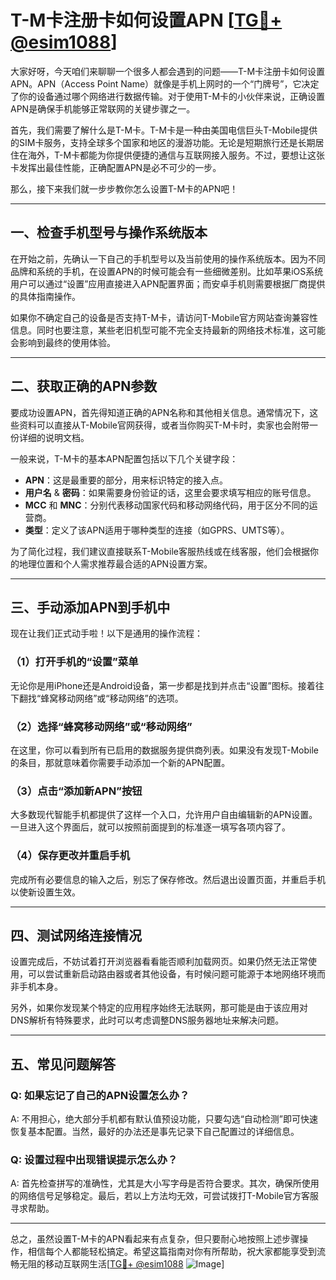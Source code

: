 # T-M卡注册卡如何设置APN [[TG💪+ @esim1088](https://t.me/s/esim1088)]

大家好呀，今天咱们来聊聊一个很多人都会遇到的问题——T-M卡注册卡如何设置APN。APN（Access Point Name）就像是手机上网时的一个“门牌号”，它决定了你的设备通过哪个网络进行数据传输。对于使用T-M卡的小伙伴来说，正确设置APN是确保手机能够正常联网的关键步骤之一。

首先，我们需要了解什么是T-M卡。T-M卡是一种由美国电信巨头T-Mobile提供的SIM卡服务，支持全球多个国家和地区的漫游功能。无论是短期旅行还是长期居住在海外，T-M卡都能为你提供便捷的通信与互联网接入服务。不过，要想让这张卡发挥出最佳性能，正确配置APN是必不可少的一步。

那么，接下来我们就一步步教你怎么设置T-M卡的APN吧！

---

## 一、检查手机型号与操作系统版本

在开始之前，先确认一下自己的手机型号以及当前使用的操作系统版本。因为不同品牌和系统的手机，在设置APN的时候可能会有一些细微差别。比如苹果iOS系统用户可以通过“设置”应用直接进入APN配置界面；而安卓手机则需要根据厂商提供的具体指南操作。

如果你不确定自己的设备是否支持T-M卡，请访问T-Mobile官方网站查询兼容性信息。同时也要注意，某些老旧机型可能不完全支持最新的网络技术标准，这可能会影响到最终的使用体验。

---

## 二、获取正确的APN参数

要成功设置APN，首先得知道正确的APN名称和其他相关信息。通常情况下，这些资料可以直接从T-Mobile官网获得，或者当你购买T-M卡时，卖家也会附带一份详细的说明文档。

一般来说，T-M卡的基本APN配置包括以下几个关键字段：
- **APN**：这是最重要的部分，用来标识特定的接入点。
- **用户名** & **密码**：如果需要身份验证的话，这里会要求填写相应的账号信息。
- **MCC** 和 **MNC**：分别代表移动国家代码和移动网络代码，用于区分不同的运营商。
- **类型**：定义了该APN适用于哪种类型的连接（如GPRS、UMTS等）。

为了简化过程，我们建议直接联系T-Mobile客服热线或在线客服，他们会根据你的地理位置和个人需求推荐最合适的APN设置方案。

---

## 三、手动添加APN到手机中

现在让我们正式动手啦！以下是通用的操作流程：

### （1）打开手机的“设置”菜单
无论你是用iPhone还是Android设备，第一步都是找到并点击“设置”图标。接着往下翻找“蜂窝移动网络”或“移动网络”的选项。

### （2）选择“蜂窝移动网络”或“移动网络”
在这里，你可以看到所有已启用的数据服务提供商列表。如果没有发现T-Mobile的条目，那就意味着你需要手动添加一个新的APN配置。

### （3）点击“添加新APN”按钮
大多数现代智能手机都提供了这样一个入口，允许用户自由编辑新的APN设置。一旦进入这个界面后，就可以按照前面提到的标准逐一填写各项内容了。

### （4）保存更改并重启手机
完成所有必要信息的输入之后，别忘了保存修改。然后退出设置页面，并重启手机以使新设置生效。

---

## 四、测试网络连接情况

设置完成后，不妨试着打开浏览器看看能否顺利加载网页。如果仍然无法正常使用，可以尝试重新启动路由器或者其他设备，有时候问题可能源于本地网络环境而非手机本身。

另外，如果你发现某个特定的应用程序始终无法联网，那可能是由于该应用对DNS解析有特殊要求，此时可以考虑调整DNS服务器地址来解决问题。

---

## 五、常见问题解答

### Q: 如果忘记了自己的APN设置怎么办？
A: 不用担心，绝大部分手机都有默认值预设功能，只要勾选“自动检测”即可快速恢复基本配置。当然，最好的办法还是事先记录下自己配置过的详细信息。

### Q: 设置过程中出现错误提示怎么办？
A: 首先检查拼写的准确性，尤其是大小写字母是否符合要求。其次，确保所使用的网络信号足够稳定。最后，若以上方法均无效，可尝试拨打T-Mobile官方客服寻求帮助。

---

总之，虽然设置T-M卡的APN看起来有点复杂，但只要耐心地按照上述步骤操作，相信每个人都能轻松搞定。希望这篇指南对你有所帮助，祝大家都能享受到流畅无阻的移动互联网生活[[TG💪+ @esim1088](https://t.me/s/esim1088) ![Image](https://i.postimg.cc/4NQfJmqS/Snipaste-2025-05-13-00-14-12.png)]